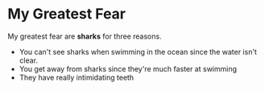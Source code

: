 # My Greatest Fear 

My greatest fear are **sharks** for three reasons. 
<ul>
  <li>You can't see sharks when swimming in the ocean since the water isn't clear.</li>
  <li>You get away from sharks since they're much faster at swimming</li>
  <li>They have really intimidating teeth</li>
</ul>
